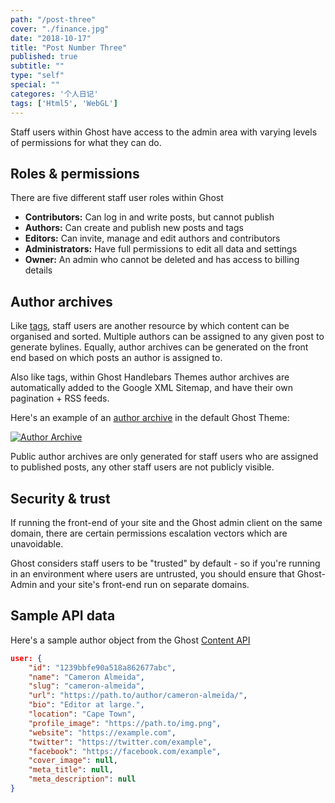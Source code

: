 ```yaml
---
path: "/post-three"
cover: "./finance.jpg"
date: "2018-10-17"
title: "Post Number Three"
published: true
subtitle: ""
type: "self"
special: ""
categores: '个人日记'
tags: ['Html5', 'WebGL']
---
```


Staff users within Ghost have access to the admin area with varying levels of permissions for what they can do.


## Roles & permissions

There are five different staff user roles within Ghost

- **Contributors:** Can log in and write posts, but cannot publish
- **Authors:** Can create and publish new posts and tags
- **Editors:** Can invite, manage and edit authors and contributors
- **Administrators:** Have full permissions to edit all data and settings
- **Owner:** An admin who cannot be deleted and has access to billing details


## Author archives

Like [tags](/concepts/tags/), staff users are another resource by which content can be organised and sorted. Multiple authors can be assigned to any given post to generate bylines. Equally, author archives can be generated on the front end based on which posts an author is assigned to.

Also like tags, within Ghost Handlebars Themes author archives are automatically added to the Google XML Sitemap, and have their own pagination + RSS feeds.

Here's an example of an [author archive](https://demo.ghost.io/author/martin/) in the default Ghost Theme:

[![Author Archive](../images/concepts/author-archive.jpg)](https://demo.ghost.io/author/martin/)

Public author archives are only generated for staff users who are assigned to published posts, any other staff users are not publicly visible.


## Security & trust

If running the front-end of your site and the Ghost admin client on the same domain, there are certain permissions escalation vectors which are unavoidable.

Ghost considers staff users to be "trusted" by default - so if you're running in an environment where users are untrusted, you should ensure that Ghost-Admin and your site's front-end run on separate domains.


## Sample API data

Here's a sample author object from the Ghost [Content API](/api/content/)

```json
user: {
    "id": "1239bbfe90a518a862677abc",
    "name": "Cameron Almeida",
    "slug": "cameron-almeida",
    "url": "https://path.to/author/cameron-almeida/",
    "bio": "Editor at large.",
    "location": "Cape Town",
    "profile_image": "https://path.to/img.png",
    "website": "https://example.com",
    "twitter": "https://twitter.com/example",
    "facebook": "https://facebook.com/example",
    "cover_image": null,
    "meta_title": null,
    "meta_description": null
}
```
